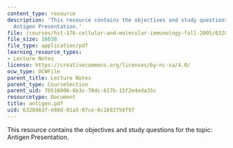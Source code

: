 ```yaml
---
content_type: resource
description: 'This resource contains the objectives and study questions for the topic:
  Antigen Presentation.'
file: /courses/hst-176-cellular-and-molecular-immunology-fall-2005/6328463fd40d01a507ce6c1692756f97_antigen.pdf
file_size: 16638
file_type: application/pdf
learning_resource_types:
- Lecture Notes
license: https://creativecommons.org/licenses/by-nc-sa/4.0/
ocw_type: OCWFile
parent_title: Lecture Notes
parent_type: CourseSection
parent_uid: 70516006-6b3c-70dc-617b-15f2e4eda35c
resourcetype: Document
title: antigen.pdf
uid: 6328463f-d40d-01a5-07ce-6c1692756f97
---
```

This resource contains the objectives and study questions for the topic: Antigen Presentation.
